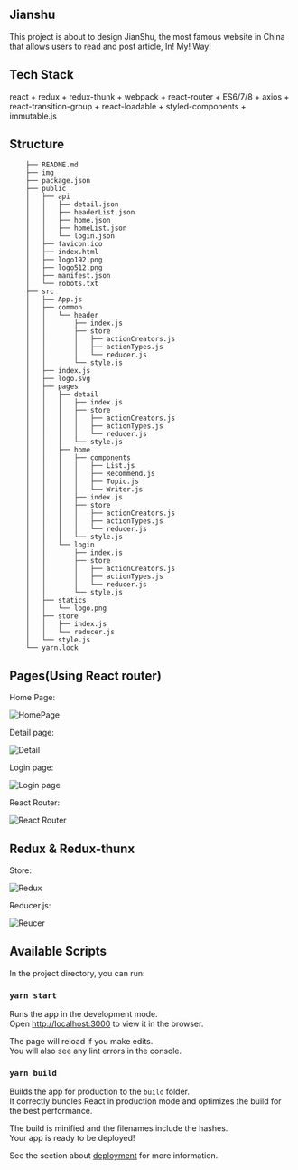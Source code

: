 ## Jianshu
This project is about to design JianShu, the most famous website in China that allows users to read and post article, In! My! Way!


## Tech Stack

react + redux + redux-thunk  + webpack + react-router + ES6/7/8 + axios + react-transition-group + react-loadable + styled-components + immutable.js

## Structure

				
		├── README.md
		├── img
		├── package.json
		├── public
		│   ├── api
		│   │   ├── detail.json
		│   │   ├── headerList.json
		│   │   ├── home.json
		│   │   ├── homeList.json
		│   │   └── login.json
		│   ├── favicon.ico
		│   ├── index.html
		│   ├── logo192.png
		│   ├── logo512.png
		│   ├── manifest.json
		│   └── robots.txt
		├── src
		│   ├── App.js
		│   ├── common
		│   │   └── header
		│   │       ├── index.js
		│   │       ├── store
		│   │       │   ├── actionCreators.js
		│   │       │   ├── actionTypes.js
		│   │       │   └── reducer.js
		│   │       └── style.js
		│   ├── index.js
		│   ├── logo.svg
		│   ├── pages
		│   │   ├── detail
		│   │   │   ├── index.js
		│   │   │   ├── store
		│   │   │   │   ├── actionCreators.js
		│   │   │   │   ├── actionTypes.js
		│   │   │   │   └── reducer.js
		│   │   │   └── style.js
		│   │   ├── home
		│   │   │   ├── components
		│   │   │   │   ├── List.js
		│   │   │   │   ├── Recommend.js
		│   │   │   │   ├── Topic.js
		│   │   │   │   └── Writer.js
		│   │   │   ├── index.js
		│   │   │   ├── store
		│   │   │   │   ├── actionCreators.js
		│   │   │   │   ├── actionTypes.js
		│   │   │   │   └── reducer.js
		│   │   │   └── style.js
		│   │   └── login
		│   │       ├── index.js
		│   │       ├── store
		│   │       │   ├── actionCreators.js
		│   │       │   ├── actionTypes.js
		│   │       │   └── reducer.js
		│   │       └── style.js
		│   ├── statics
		│   │   └── logo.png
		│   ├── store
		│   │   ├── index.js
		│   │   └── reducer.js
		│   └── style.js
		└── yarn.lock



## Pages(Using React router)

Home Page:

![HomePage]()


Detail page: 

![Detail]()


Login page:

![Login page]()


React Router:

![React Router]()


## Redux & Redux-thunx

Store:

![Redux]()


Reducer.js:

![Reucer]()



## Available Scripts

In the project directory, you can run:

### `yarn start`

Runs the app in the development mode.<br />
Open [http://localhost:3000](http://localhost:3000) to view it in the browser.

The page will reload if you make edits.<br />
You will also see any lint errors in the console.

### `yarn build`

Builds the app for production to the `build` folder.<br />
It correctly bundles React in production mode and optimizes the build for the best performance.

The build is minified and the filenames include the hashes.<br />
Your app is ready to be deployed!

See the section about [deployment](https://facebook.github.io/create-react-app/docs/deployment) for more information.
